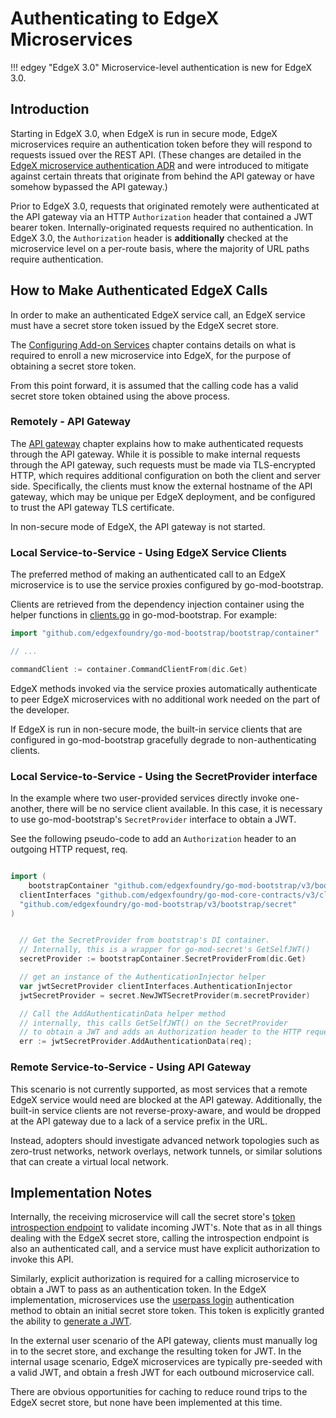 # Authenticating to EdgeX Microservices

!!! edgey "EdgeX 3.0"
    Microservice-level authentication is new for EdgeX 3.0.

## Introduction

Starting in EdgeX 3.0, when EdgeX is run in secure mode,
EdgeX microservices require an authentication token before
they will respond to requests issued over the REST API.
(These changes are detailed in the
[EdgeX microservice authentication ADR](../design/adr/security/0028-authentication.md)
and were introduced to mitigate against certain threats
that originate from behind the API gateway or have somehow bypassed the API gateway.)

Prior to EdgeX 3.0, requests that originated remotely
were authenticated at the API gateway via an HTTP `Authorization`
header that contained a JWT bearer token.
Internally-originated requests required no authentication.
In EdgeX 3.0, the `Authorization` header is **additionally** checked
at the microservice level on a per-route basis,
where the majority of URL paths require authentication.

## How to Make Authenticated EdgeX Calls

In order to make an authenticated EdgeX service call,
an EdgeX service must have a secret store token issued
by the EdgeX secret store.

The [Configuring Add-on Services](./Ch-Configuring-Add-On-Services.md)
chapter contains details on what is required to
enroll a new microservice into EdgeX,
for the purpose of obtaining a secret store token.

From this point forward, it is assumed that the calling code
has a valid secret store token obtained using the above process.

### Remotely - API Gateway

The [API gateway](./Ch-APIGateway.md) chapter explains how
to make authenticated requests through the API gateway.
While it is possible to make internal requests through the API gateway,
such requests must be made via TLS-encrypted HTTP,
which requires additional configuration on both the client and server side.
Specifically, the clients must know the external hostname of the API gateway,
which may be unique per EdgeX deployment,
and be configured to trust the API gateway TLS certificate.

In non-secure mode of EdgeX, the API gateway is not started.


### Local Service-to-Service - Using EdgeX Service Clients

The preferred method of making an authenticated
call to an EdgeX microservice is to use
the service proxies configured by go-mod-bootstrap.

Clients are retrieved from the dependency injection container
using the helper functions in 
[clients.go](https://github.com/edgexfoundry/go-mod-bootstrap/blob/main/bootstrap/container/clients.go)
in go-mod-bootstrap.
For example:

```go
import "github.com/edgexfoundry/go-mod-bootstrap/bootstrap/container"

// ... 

commandClient := container.CommandClientFrom(dic.Get)
```

EdgeX methods invoked via the service proxies
automatically authenticate to peer EdgeX microservices
with no additional work needed on the part of the developer.

If EdgeX is run in non-secure mode,
the built-in service clients that are configured in go-mod-bootstrap
gracefully degrade to non-authenticating clients.


### Local Service-to-Service - Using the SecretProvider interface

In the example where two user-provided services directly invoke one-another,
there will be no service client available.
In this case, it is necessary to use go-mod-bootstrap's `SecretProvider`
interface to obtain a JWT.

See the following pseudo-code to add an `Authorization` header
to an outgoing HTTP request, req.

```go

import (
	bootstrapContainer "github.com/edgexfoundry/go-mod-bootstrap/v3/bootstrap/container"
  clientInterfaces "github.com/edgexfoundry/go-mod-core-contracts/v3/clients/interfaces"
  "github.com/edgexfoundry/go-mod-bootstrap/v3/bootstrap/secret"
)


  // Get the SecretProvider from bootstrap's DI container.
  // Internally, this is a wrapper for go-mod-secret's GetSelfJWT()
  secretProvider := bootstrapContainer.SecretProviderFrom(dic.Get)

  // get an instance of the AuthenticationInjector helper
  var jwtSecretProvider clientInterfaces.AuthenticationInjector
  jwtSecretProvider = secret.NewJWTSecretProvider(m.secretProvider)

  // Call the AddAuthenticatinData helper method
  // internally, this calls GetSelfJWT() on the SecretProvider
  // to obtain a JWT and adds an Authorization header to the HTTP request
  err := jwtSecretProvider.AddAuthenticationData(req);
```

### Remote Service-to-Service - Using API Gateway

This scenario is not currently supported,
as most services that a remote EdgeX service would need are blocked at the API gateway.
Additionally, the built-in service clients are not reverse-proxy-aware,
and would be dropped at the API gateway due to a lack of a service prefix in the URL.

Instead, adopters should investigate advanced network topologies such as
zero-trust networks, network overlays, network tunnels, or similar solutions
that can create a virtual local network.


## Implementation Notes

Internally, the receiving microservice will call the secret store's
[token introspection endpoint](https://developer.hashicorp.com/vault/api-docs/secret/identity/tokens#introspect-a-signed-id-token)
to validate incoming JWT's.
Note that as in all things dealing with the EdgeX secret store,
calling the introspection endpoint is also an authenticated call,
and a service must have explicit authorization to invoke this API.

Similarly, explicit authorization is required for a calling microservice
to obtain a JWT to pass as an authentication token.
In the EdgeX implementation, microservices use the
[userpass login](https://developer.hashicorp.com/vault/api-docs/auth/userpass#login)
authentication method to obtain an initial secret store token.
This token is explicitly granted the ability to
[generate a JWT](https://developer.hashicorp.com/vault/api-docs/secret/identity/tokens#generate-a-signed-id-token).

In the external user scenario of the API gateway,
clients must manually log in to the secret store,
and exchange the resulting token for JWT.
In the internal usage scenario,
EdgeX microservices are typically pre-seeded with a valid JWT,
and obtain a fresh JWT for each outbound microservice call.

There are obvious opportunities for caching to reduce round trips to the EdgeX secret store,
but none have been implemented at this time.
